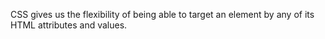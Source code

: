CSS gives us the flexibility of being able to target an element by any of its HTML attributes and values.